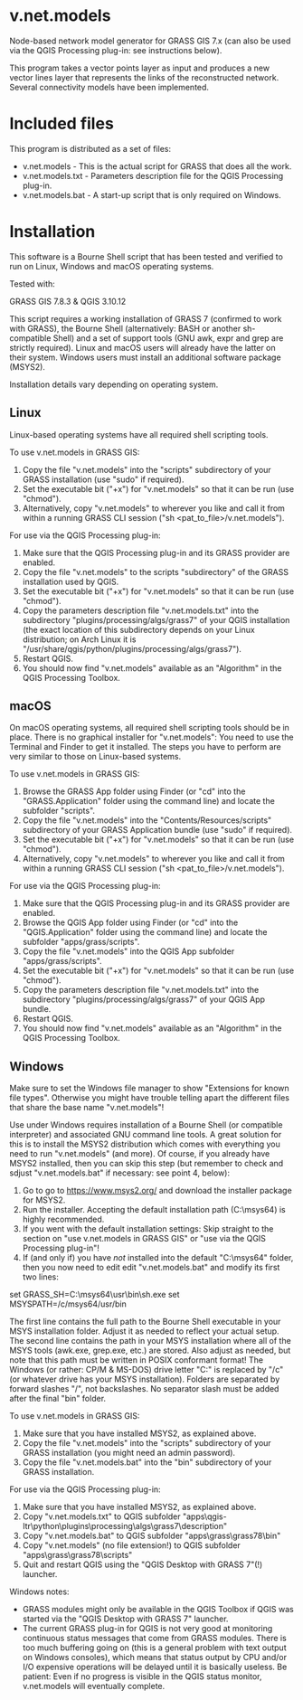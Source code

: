 # v.net.models
Node-based network model generator for GRASS GIS 7.x (can also be used via the QGIS Processing plug-in: see instructions below).

This program takes a vector points layer as input and produces a new vector lines layer that represents the links of the reconstructed network.
Several connectivity models have been implemented.

# Included files

This program is distributed as a set of files:

* v.net.models - This is the actual script for GRASS that does all the work.
* v.net.models.txt - Parameters description file for the QGIS Processing plug-in.
* v.net.models.bat - A start-up script that is only required on Windows.

# Installation

This software is a Bourne Shell script that has been tested and verified to run on Linux, Windows and macOS operating systems.

Tested with:

GRASS GIS 7.8.3 & QGIS 3.10.12

This script requires a working installation of GRASS 7 (confirmed to work with GRASS), the Bourne Shell (alternatively: BASH or another sh-compatible Shell) and a set of support tools (GNU awk, expr and grep are strictly required). Linux and macOS users will already have the latter on their system. Windows users must install an additional software package (MSYS2).

Installation details vary depending on operating system.

## Linux

Linux-based operating systems have all required shell scripting tools.

To use v.net.models in GRASS GIS:
1. Copy the file "v.net.models" into the "scripts" subdirectory of your GRASS installation (use "sudo" if required).
2. Set the executable bit ("+x") for "v.net.models" so that it can be run (use "chmod").
3. Alternatively, copy "v.net.models" to wherever you like and call it from within a running GRASS CLI session ("sh <pat_to_file>/v.net.models").

For use via the QGIS Processing plug-in:
1. Make sure that the QGIS Processing plug-in and its GRASS provider are enabled.
2. Copy the file "v.net.models" to the scripts "subdirectory" of the GRASS installation used by QGIS.
3. Set the executable bit ("+x") for "v.net.models" so that it can be run (use "chmod").
4. Copy the parameters description file "v.net.models.txt" into the subdirectory "plugins/processing/algs/grass7" of your QGIS installation (the exact location of this subdirectory depends on your Linux distribution; on Arch Linux it is "/usr/share/qgis/python/plugins/processing/algs/grass7").
5. Restart QGIS.
6. You should now find "v.net.models" available as an "Algorithm" in the QGIS Processing Toolbox.

## macOS

On macOS operating systems, all required shell scripting tools should be in place. There is no graphical installer for "v.net.models": You need to use the Terminal and Finder to get it installed. The steps you have to perform are very similar to those on Linux-based systems.

To use v.net.models in GRASS GIS:
1. Browse the GRASS App folder using Finder (or "cd" into the "GRASS.Application" folder using the command line) and locate the subfolder "scripts".
2. Copy the file "v.net.models" into the "Contents/Resources/scripts" subdirectory of your GRASS Application bundle (use "sudo" if required).
3. Set the executable bit ("+x") for "v.net.models" so that it can be run (use "chmod").
4. Alternatively, copy "v.net.models" to wherever you like and call it from within a running GRASS CLI session ("sh <pat_to_file>/v.net.models").

For use via the QGIS Processing plug-in:
1. Make sure that the QGIS Processing plug-in and its GRASS provider are enabled.
2. Browse the QGIS App folder using Finder (or "cd" into the "QGIS.Application" folder using the command line) and locate the subfolder "apps/grass/scripts".
3. Copy the file "v.net.models" into the QGIS App subfolder "apps/grass/scripts".
3. Set the executable bit ("+x") for "v.net.models" so that it can be run (use "chmod").
4. Copy the parameters description file "v.net.models.txt" into the subdirectory "plugins/processing/algs/grass7" of your QGIS App bundle.
5. Restart QGIS.
6. You should now find "v.net.models" available as an "Algorithm" in the QGIS Processing Toolbox.

## Windows

Make sure to set the Windows file manager to show "Extensions for known file types". Otherwise you might have trouble telling apart the different files that share the base name "v.net.models"!

Use under Windows requires installation of a Bourne Shell (or compatible interpreter) and associated GNU command line tools. A great solution for this is to install the MSYS2 distribution which comes with everything you need to run "v.net.models" (and more). Of course, if you already have MSYS2 installed, then you can skip this step (but remember to check and sdjust "v.net.models.bat" if necessary: see point 4, below):

1. Go to go to https://www.msys2.org/ and download the installer package for MSYS2.
2. Run the installer. Accepting the default installation path (C:\msys64) is highly recommended.
3. If you went with the default installation settings: Skip straight to the section on "use v.net.models in GRASS GIS" or "use via the QGIS Processing plug-in"!
4. If (and only if) you have *not* installed into the default "C:\msys64" folder, then you now need to edit edit "v.net.models.bat" and modify its first two lines: 

set GRASS_SH=C:\msys64\usr\bin\sh.exe
set MSYSPATH=/c/msys64/usr/bin

The first line contains the full path to the Bourne Shell executable in your MSYS installation folder. Adjust it as needed to reflect your actual setup.
The second line contains the path in your MSYS installation where all of the MSYS tools (awk.exe, grep.exe, etc.) are stored. Also adjust as needed, but note that this path must be written in POSIX conformant format! The Windows (or rather: CP/M & MS-DOS) drive letter "C:" is replaced by "/c" (or whatever drive has your MSYS installation). Folders are separated by forward slashes "/", not backslashes. No separator slash must be added after the final "bin" folder.

To use v.net.models in GRASS GIS:
1. Make sure that you have installed MSYS2, as explained above.
2. Copy the file "v.net.models" into the "scripts" subdirectory of your GRASS installation (you might need an admin password).
3. Copy the file "v.net.models.bat" into the "bin" subdirectory of your GRASS installation.

For use via the QGIS Processing plug-in:
1. Make sure that you have installed MSYS2, as explained above.
2. Copy "v.net.models.txt" to QGIS subfolder "apps\qgis-ltr\python\plugins\processing\algs\grass7\description"
3. Copy "v.net.models.bat" to QGIS subfolder "apps\grass\grass78\bin"
4. Copy "v.net.models" (no file extension!) to QGIS subfolder "apps\grass\grass78\scripts"
5. Quit and restart QGIS using the "QGIS Desktop with GRASS 7"(!) launcher.

Windows notes: 
* GRASS modules might only be available in the QGIS Toolbox if QGIS was started via the "QGIS Desktop with GRASS 7" launcher.
* The current GRASS plug-in for QGIS is not very good at monitoring continuous status messages that come from GRASS modules. There is too much buffering going on (this is a general problem with text output on Windows consoles), which means that status output by CPU and/or I/O expensive operations will be delayed until it is basically useless. Be patient: Even if no progress is visible in the QGIS status monitor, v.net.models will eventually complete.




